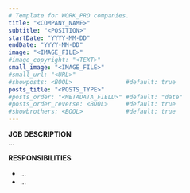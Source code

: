 ```yaml
---
# Template for WORK_PRO companies.
title: "<COMPANY_NAME>"
subtitle: "<POSITION>"
startDate: "YYYY-MM-DD"
endDate: "YYYY-MM-DD"
image: "<IMAGE_FILE>"
#image_copyright: "<TEXT>"
small_image: "<IMAGE_FILE>"
#small_url: "<URL>"
#showposts: <BOOL>               #default: true
posts_title: "<POSTS_TYPE>"
#posts_order: "<METADATA_FIELD>" #default: "date"
#posts_order_reverse: <BOOL>     #default: true
#showbrothers: <BOOL>            #default: true
---
```


<b>JOB DESCRIPTION</b><br>
...<br>

<b>RESPONSIBILITIES</b><br>
- ...<br>
- ...<br>
